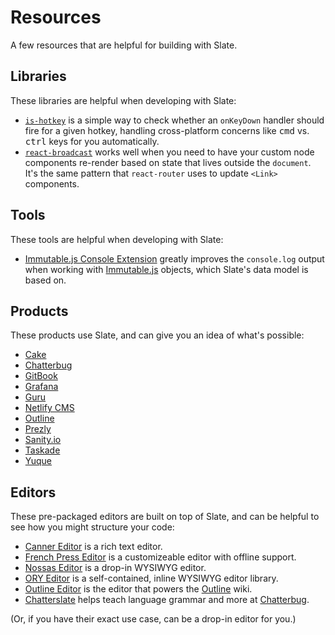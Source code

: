 # Resources

A few resources that are helpful for building with Slate.

## Libraries

These libraries are helpful when developing with Slate:

* [`is-hotkey`](https://github.com/ianstormtaylor/is-hotkey) is a simple way to check whether an `onKeyDown` handler should fire for a given hotkey, handling cross-platform concerns like <kbd>cmd</kbd> vs. <kbd>ctrl</kbd> keys for you automatically.
* [`react-broadcast`](https://github.com/ReactTraining/react-broadcast) works well when you need to have your custom node components re-render based on state that lives outside the `document`. It's the same pattern that `react-router` uses to update `<Link>` components.

## Tools

These tools are helpful when developing with Slate:

* [Immutable.js Console Extension](https://github.com/mattzeunert/immutable-object-formatter-extension) greatly improves the `console.log` output when working with [Immutable.js](https://facebook.github.io/immutable-js/) objects, which Slate's data model is based on.

## Products

These products use Slate, and can give you an idea of what's possible:

* [Cake](https://www.cake.co/)
* [Chatterbug](https://chatterbug.com)
* [GitBook](https://www.gitbook.com/)
* [Grafana](https://grafana.com/)
* [Guru](https://www.getguru.com/)
* [Netlify CMS](https://www.netlifycms.org)
* [Outline](https://www.getoutline.com/)
* [Prezly](https://www.prezly.com/)
* [Sanity.io](https://www.sanity.io)
* [Taskade](https://www.taskade.com/)
* [Yuque](https://www.yuque.com/)

## Editors

These pre-packaged editors are built on top of Slate, and can be helpful to see how you might structure your code:

* [Canner Editor](https://github.com/Canner/canner-slate-editor) is a rich text editor.
* [French Press Editor](https://github.com/roast-cms/french-press-editor) is a customizeable editor with offline support.
* [Nossas Editor](http://slate-editor.bonde.org/) is a drop-in WYSIWYG editor.
* [ORY Editor](https://editor.ory.am/) is a self-contained, inline WYSIWYG editor library.
* [Outline Editor](https://github.com/outline/rich-markdown-editor) is the editor that powers the [Outline](https://www.getoutline.com/) wiki.
* [Chatterslate](https://github.com/chatterbugapp/chatterslate) helps teach language grammar and more at [Chatterbug](https://chatterbug.com).

(Or, if you have their exact use case, can be a drop-in editor for you.)
